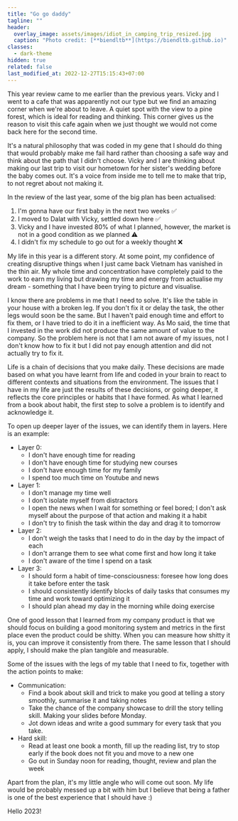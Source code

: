 ```yaml
---
title: "Go go daddy"
tagline: ""
header:
  overlay_image: assets/images/idiot_in_camping_trip_resized.jpg
  caption: "Photo credit: [**biendltb**](https://biendltb.github.io)"
classes:
  - dark-theme
hidden: true
related: false
last_modified_at: 2022-12-27T15:15:43+07:00
---
```


This year review came to me earlier than the previous years. Vicky and I went to a cafe that was apparently not our type but we find an amazing corner when we're about to leave. A quiet spot with the view to a pine forest, which is ideal for reading and thinking. This corner gives us the reason to visit this cafe again when we just thought we would not come back here for the second time.

It's a natural philosophy that was coded in my gene that I should do thing that would probably make me fail hard rather than choosing a safe way and think about the path that I didn't choose. Vicky and I are thinking about making our last trip to visit our hometown for her sister's wedding before the baby comes out. It's a voice from inside me to tell me to make that trip, to not regret about not making it.

In the review of the last year, some of the big plan has been actualised:
1. I'm gonna have our first baby in the next two weeks ✅
2. I moved to Dalat with Vicky, settled down here ✅
3. Vicky and I have invested 80% of what I planned, however, the market is not in a good condition as we planned ⚠️
4. I didn't fix my schedule to go out for a weekly thought ❌


My life in this year is a different story. At some point, my confidence of creating disruptive things when I just came back Vietnam has vanished in the thin air. My whole time and concentration have completely paid to the work to earn my living but drawing my time and energy from actualise my dream - something that I have been trying to picture and visualise.

I know there are problems in me that I need to solve. It's like the table in your house with a broken leg. If you don't fix it or delay the task, the other legs would soon be the same. But I haven't paid enough time and effort to fix them, or I have tried to do it in a inefficient way. As Mo said, the time that I invested in the work did not produce the same amount of value to the company. So the problem here is not that I am not aware of my issues, not I don't know how to fix it but I did not pay enough attention and did not actually try to fix it.

Life is a chain of decisions that you make daily. These decisions are made based on what you have learnt from life and coded in your brain to react to different contexts and situations from the environment. The issues that I have in my life are just the results of these decisions, or going deeper, it reflects the core principles or habits that I have formed. As what I learned from a book about habit, the first step to solve a problem is to identify and acknowledge it. 

To open up deeper layer of the issues, we can identify them in layers. Here is an example:

* Layer 0:
  + I don't have enough time for reading
  + I don't have enough time for studying new courses
  + I don't have enough time for my family
  + I spend too much time on Youtube and news
* Layer 1:
  + I don't manage my time well
  + I don't isolate myself from distractors
  + I open the news when I wait for something or feel bored; I don't ask myself about the purpose of that action and making it a habit
  + I don't try to finish the task within the day and drag it to tomorrow
* Layer 2:
  + I don't weigh the tasks that I need to do in the day by the impact of each
  + I don't arrange them to see what come first and how long it take
  + I don't aware of the time I spend on a task
* Layer 3:
  + I should form a habit of time-consciousness: foresee how long does it take before enter the task
  + I should consistently identify blocks of daily tasks that consumes my time and work toward optimizing it
  + I should plan ahead my day in the morning while doing exercise

One of good lesson that I learned from my company product is that we should focus on building a good monitoring system and metrics in the first place even the product could be shitty. When you can measure how shitty it is, you can improve it consistently from there. The same lesson that I should apply, I should make the plan tangible and measurable.

Some of the issues with the legs of my table that I need to fix, together with the action points to make:
* Communication:
  * Find a book about skill and trick to make you good at telling a story smoothly, summarise it and taking notes
  * Take the chance of the company showcase to drill the story telling skill. Making your slides before Monday.
  * Jot down ideas and write a good summary for every task that you take.
* Hard skill:
  * Read at least one book a month, fill up the reading list, try to stop early if the book does not fit you and move to a new one
  * Go out in Sunday noon for reading, thought, review and plan the week

Apart from the plan, it's my little angle who will come out soon. My life would be probably messed up a bit with him but I believe that being a father is one of the best experience that I should have :)

Hello 2023!